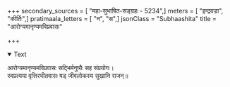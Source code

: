 +++
secondary_sources = [ "महा-सुभाषित-सङ्ग्रहः - 5234",]
meters = [ "इन्द्रवज्रा", "कीर्तिः",]
pratimaala_letters = [ "न", "स",]
jsonClass = "Subhaashita"
title = "आरोग्यमानृण्यमविप्रवासः"

+++

<details open><summary>Text</summary>

आरोग्यमानृण्यमविप्रवासः सद्भिर्मनुष्यैः सह संप्रयोगः।  
स्वप्रत्यया वृत्तिरभीतवासः षड् जीवलोकस्य सुखानि राजन्॥
</details>
